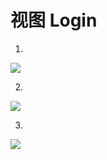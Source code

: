 # 视图 Login #
1.
 
 ![](http://i.imgur.com/swPBvn3.png)

2.

![](http://i.imgur.com/8JUbBRd.png)

3.

![](http://i.imgur.com/oVGLE7O.png)